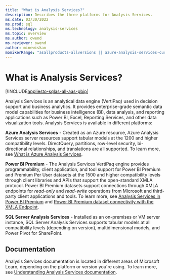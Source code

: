 ```yaml
---
title: "What is Analysis Services?"
description: Describes the three platforms for Analysis Services.
ms.date: 03/30/2022
ms.prod: sql
ms.technology: analysis-services
ms.topic: overview
ms.author: owend
ms.reviewer: owend
author: minewiskan
monikerRange: "asallproducts-allversions || azure-analysis-services-current || power-bi-premium-current || >= sql-analysis-services-2016"
---
```

# What is Analysis Services?

[!INCLUDE[appliesto-sqlas-all-aas-pbip](includes/appliesto-sqlas-all-aas-pbip.md)]

Analysis Services is an analytical data engine (VertiPaq) used in decision support and business analytics. It provides enterprise-grade semantic data model capabilities for business intelligence (BI), data analysis, and reporting applications such as Power BI, Excel, Reporting Services, and other data visualization tools. Analysis Services is available in different platforms:

**Azure Analysis Services** - Created as an Azure resource, Azure Analysis Services server resources support tabular models at the 1200 and higher compatibility levels. DirectQuery, partitions, row-level security, bi-directional relationships, and translations are all supported. To learn more, see [What is Azure Analysis Services](/azure/analysis-services/analysis-services-overview).

**Power BI Premium** - The Analysis Services VertiPaq engine provides programmability, client application, and tool support for Power BI Premium and Premium Per User datasets at the 1500 and higher compatibility levels through client libraries and APIs that support the open-standard XMLA protocol. Power BI Premium datasets support connections through XMLA endpoints for *read-only* and *read-write* operations from Microsoft and third-party client applications and tools. To learn more, see [Analysis Services in Power BI Premium](/power-bi/service-premium-what-is#analysis-services-in-power-bi-premium) and [Power BI Premium dataset connectivity with the XMLA Endpoint](/power-bi/service-premium-connect-tools).

**SQL Server Analysis Services** - Installed as an on-premises or VM server instance, SQL Server Analysis Services supports tabular models at all compatibility levels (depending on version), multidimensional models, and Power Pivot for SharePoint.

## Documentation

Analysis Services documentation is located in different areas of Microsoft Learn, depending on the platform or version you're using. To learn more, see [Understanding Analysis Services documentation](analysis-services-docs.md).
